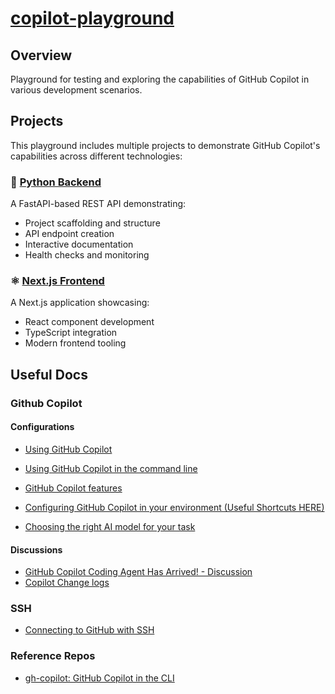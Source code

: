 # [copilot-playground](https://github.com/vitaovich/copilot-playground)

## Overview
Playground for testing and exploring the capabilities of GitHub Copilot in various development scenarios.

## Projects

This playground includes multiple projects to demonstrate GitHub Copilot's capabilities across different technologies:

### 🐍 [Python Backend](./python-backend/)
A FastAPI-based REST API demonstrating:
- Project scaffolding and structure
- API endpoint creation
- Interactive documentation
- Health checks and monitoring

### ⚛️ [Next.js Frontend](./nextjs/)
A Next.js application showcasing:
- React component development
- TypeScript integration
- Modern frontend tooling

## Useful Docs

### Github Copilot
#### Configurations
- [Using GitHub Copilot](https://docs.github.com/en/copilot/using-github-copilot)

- [Using GitHub Copilot in the command line](https://docs.github.com/en/copilot/using-github-copilot/using-github-copilot-in-the-command-line)

- [GitHub Copilot features](https://docs.github.com/en/copilot/about-github-copilot/github-copilot-features)

- [Configuring GitHub Copilot in your environment (Useful Shortcuts HERE)](https://docs.github.com/en/copilot/managing-copilot/configure-personal-settings/configuring-github-copilot-in-your-environment)

- [Choosing the right AI model for your task](https://docs.github.com/en/copilot/using-github-copilot/ai-models/choosing-the-right-ai-model-for-your-task)

#### Discussions
- [GitHub Copilot Coding Agent Has Arrived! - Discussion](https://github.com/orgs/community/discussions/159068)
- [Copilot Change logs](https://github.blog/changelog/label/copilot/)

### SSH
- [Connecting to GitHub with SSH](https://docs.github.com/en/authentication/connecting-to-github-with-ssh)

### Reference Repos
- [gh-copilot: GitHub Copilot in the CLI](https://github.com/github/gh-copilot?tab=readme-ov-file)
